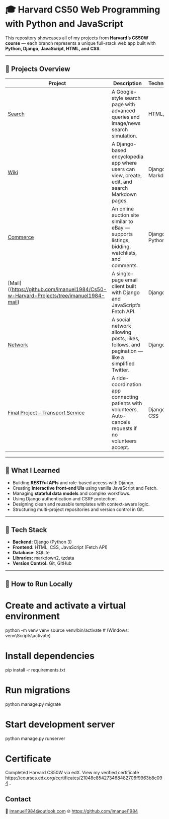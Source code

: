 # 🎓 Harvard CS50 Web Programming with Python and JavaScript

This repository showcases all of my projects from **Harvard’s CS50W course** — each branch represents a unique full-stack web app built with **Python, Django, JavaScript, HTML, and CSS**.

---

## 📂 Projects Overview

| Project | Description | Technologies | Demo |
|----------|--------------|--------------|------|
| [Search](https://github.com/imanuel1984/Cs50-w-Harvard-Projects/tree/imanuel1984-search) | A Google-style search page with advanced queries and image/news search simulation. | HTML, CSS | [🎥 Watch](https://youtu.be/-tDDTChKLSw?si=058jJfCro2-U7Bj1) |
| [Wiki](https://github.com/imanuel1984/Cs50-w-Harvard-Projects/tree/imanuel1984-wiki) | A Django-based encyclopedia app where users can view, create, edit, and search Markdown pages. | Django, Markdown2 | [🎥 Watch](https://youtu.be/x1hMMSEHeYU?si=uhUd3-BImN4-8qOG) |
| [Commerce](https://github.com/imanuel1984/Cs50-w-Harvard-Projects/tree/imanuel1984-commerce) | An online auction site similar to eBay — supports listings, bidding, watchlists, and comments. | Django, Python | [🎥 Watch](https://youtu.be/ASbEkMO7D-w?si=EBd28eydlMA-fz8S) |
| [Mail]((https://github.com/imanuel1984/Cs50-w-Harvard-Projects/tree/imanuel1984-mail) | A single-page email client built with Django and JavaScript’s Fetch API. | Django, JS | [🎥 Watch](https://youtu.be/hC5r4y_xiA0?si=JwY2YfWpx-XJ3eCv) |
| [Network](https://github.com/imanuel1984/Cs50-w-Harvard-Projects/tree/imanuel1984-network) | A social network allowing posts, likes, follows, and pagination — like a simplified Twitter. | Django, JS | [🎥 Watch](https://youtu.be/-7Xk_SNUO0w?si=ZMNYIeTsLi5YT99J) |
| [Final Project – Transport Service](https://github.com/imanuel1984/Cs50-w-Harvard-Projects/tree/imanuel1984-stransport) | A ride-coordination app connecting patients with volunteers. Auto-cancels requests if no volunteers accept. | Django, JS, CSS | [🎥 Watch](https://youtu.be/YkaA7v1UoW0?si=cFKeFnE4kHy-4p1O) |

---

## 🧠 What I Learned

- Building **RESTful APIs** and role-based access with Django.  
- Creating **interactive front-end UIs** using vanilla JavaScript and Fetch.  
- Managing **stateful data models** and complex workflows.  
- Using Django authentication and CSRF protection.  
- Designing clean and reusable templates with context-aware logic.  
- Structuring multi-project repositories and version control in Git.

---

## 🧩 Tech Stack

- **Backend:** Django (Python 3)  
- **Frontend:** HTML, CSS, JavaScript (Fetch API)  
- **Database:** SQLite  
- **Libraries:** markdown2, tzdata  
- **Version Control:** Git, GitHub  

---

## 🧾 How to Run Locally

# Create and activate a virtual environment
python -m venv venv
source venv/bin/activate  # (Windows: venv\Scripts\activate)

# Install dependencies
pip install -r requirements.txt

# Run migrations
python manage.py migrate

# Start development server
python manage.py runserver

# Certificate

Completed Harvard CS50W via edX.
View my verified certificate https://courses.edx.org/certificates/21048c854273468482706f9963b8c094 .

## Contact

📧 imanuel1984@outlook.com
🌐 https://github.com/imanuel1984




